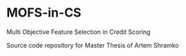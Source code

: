 # MOFS-in-CS
Multi Objective Feature Selection in Credit Scoring 

Source code repository for Master Thesis of Artem Shramko 
